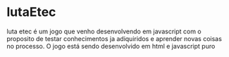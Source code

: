 # lutaEtec

luta etec é um jogo que venho desenvolvendo em javascript com o proposito de testar conhecimentos ja adiquiridos e aprender novas coisas no processo.
O jogo está sendo desenvolvido em html e javascript puro 

######
